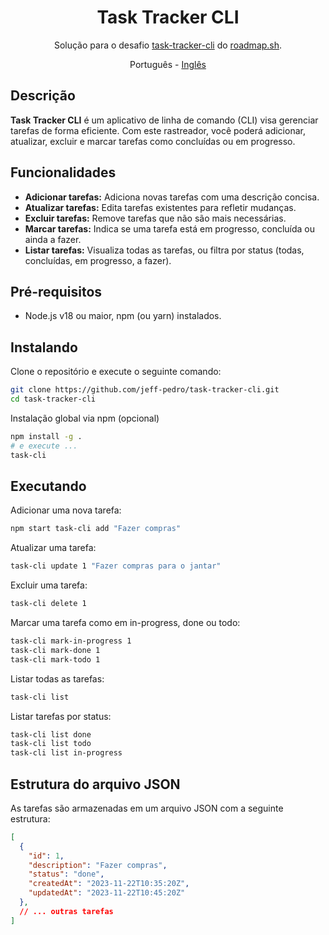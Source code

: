 <div align="center">

# Task Tracker CLI

Solução para o desafio [task-tracker-cli](https://github.com/jeff-pedro/task-tracker-cli) do [roadmap.sh](https://roadmap.sh/projects/task-tracker).

<a>Português</a> -
<a href="readme.md">Inglês</a>

</div>

## Descrição

**Task Tracker CLI** é um aplicativo de linha de comando (CLI) visa gerenciar tarefas de forma eficiente. Com este rastreador, você poderá adicionar, atualizar, excluir e marcar tarefas como concluídas ou em progresso.

## Funcionalidades

* **Adicionar tarefas:** Adiciona novas tarefas com uma descrição concisa.
* **Atualizar tarefas:** Edita tarefas existentes para refletir mudanças.
* **Excluir tarefas:** Remove tarefas que não são mais necessárias.
* **Marcar tarefas:** Indica se uma tarefa está em progresso, concluída ou ainda a fazer.
* **Listar tarefas:** Visualiza todas as tarefas, ou filtra por status (todas, concluídas, em progresso, a fazer).

## Pré-requisitos

* Node.js v18 ou maior, npm (ou yarn) instalados.

## Instalando

Clone o repositório e execute o seguinte comando:

```bash
git clone https://github.com/jeff-pedro/task-tracker-cli.git
cd task-tracker-cli
```

Instalação global via npm (opcional)

```bash
npm install -g .
# e execute ...
task-cli
```

## Executando

Adicionar uma nova tarefa:

```bash
npm start task-cli add "Fazer compras"
```

Atualizar uma tarefa:

```bash
task-cli update 1 "Fazer compras para o jantar"
```

Excluir uma tarefa:

```bash
task-cli delete 1
```

Marcar uma tarefa como em in-progress, done ou todo:

```bash
task-cli mark-in-progress 1
task-cli mark-done 1
task-cli mark-todo 1
```

Listar todas as tarefas:

```bash
task-cli list
```

Listar tarefas por status:

```bash
task-cli list done
task-cli list todo
task-cli list in-progress
```

## Estrutura do arquivo JSON

As tarefas são armazenadas em um arquivo JSON com a seguinte estrutura:

```json
[
  {
    "id": 1,
    "description": "Fazer compras",
    "status": "done",
    "createdAt": "2023-11-22T10:35:20Z",
    "updatedAt": "2023-11-22T10:45:20Z"
  },
  // ... outras tarefas
]
```
